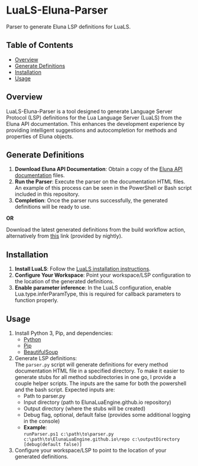 # LuaLS-Eluna-Parser
Parser to generate Eluna LSP definitions for LuaLS.

## Table of Contents
- [Overview](#overview)
- [Generate Definitions](#generate-definitions)
- [Installation](#installation)
- [Usage](#usage)

## Overview
LuaLS-Eluna-Parser is a tool designed to generate Language Server Protocol (LSP) definitions for the Lua Language Server (LuaLS) from the Eluna API documentation. This enhances the development experience by providing intelligent suggestions and autocompletion for methods and properties of Eluna objects.

## Generate Definitions
1. **Download Eluna API Documentation**: Obtain a copy of the [Eluna API documentation](https://github.com/ElunaLuaEngine/ElunaLuaEngine.github.io) files.
2. **Run the Parser**: Execute the parser on the documentation HTML files. An example of this process can be seen in the PowerShell or Bash script included in this repository.
3. **Completion**: Once the parser runs successfully, the generated definitions will be ready to use.

**OR**

Download the latest generated definitions from the build workflow action, alternatively from [this](https://nightly.link/Foereaper/LuaLS-Eluna-Parser/workflows/build/main/definitions.zip) link (provided by nightly).

## Installation
1. **Install LuaLS**: Follow the [LuaLS installation instructions](https://luals.github.io/#vscode-install).
2. **Configure Your Workspace**: Point your workspace/LSP configuration to the location of the generated definitions.
3. **Enable parameter inference**: In the LuaLS configuration, enable Lua.type.inferParamType, this is required for callback parameters to function properly.

## Usage
1. Install Python 3, Pip, and dependencies:
    - [Python](https://www.python.org/)
    - [Pip](https://pip.pypa.io/en/stable/installation/)
    - [BeautifulSoup](https://pypi.org/project/beautifulsoup4/)
2. Generate LSP definitions:\
The `parser.py` script will generate definitions for every method documentation HTML file in a specified directory. To make it easier to generate stubs for all method subdirectories in one go, I provide a couple helper scripts. The inputs are the same for both the powershell and the bash script. Expected inputs are:
    - Path to parser.py
    - Input directory (path to ElunaLuaEngine.github.io repository)
    - Output directory (where the stubs will be created)
    - Debug flag, optional, default false (provides some additional logging in the console)
    - **Example**:\
    `runParser.ps1 c:\path\to\parser.py c:\path\to\ElunaLuaEngine.github.io\repo c:\outputDirectory [debug(default false)]`
4. Configure your workspace/LSP to point to the location of your generated definitions.
